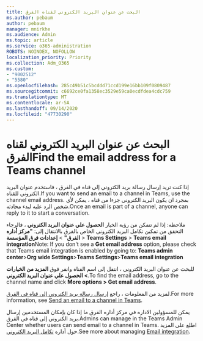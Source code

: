 ```yaml
---
title: البحث عن عنوان البريد الكتروني لقناه الفرق
ms.author: pebaum
author: pebaum
manager: mnirkhe
ms.audience: Admin
ms.topic: article
ms.service: o365-administration
ROBOTS: NOINDEX, NOFOLLOW
localization_priority: Priority
ms.collection: Adm_O365
ms.custom:
- "9002512"
- "5580"
ms.openlocfilehash: 285c49b51c5bcddd71ccd199e16bb109f0809487
ms.sourcegitcommit: c6692ce0fa1358ec3529e59ca0ecdfdea4cdc759
ms.translationtype: MT
ms.contentlocale: ar-SA
ms.lasthandoff: 09/14/2020
ms.locfileid: "47730290"
---
```

# <a name="find-the-email-address-for-a-teams-channel"></a><span data-ttu-id="22743-102">البحث عن عنوان البريد الكتروني لقناه الفرق</span><span class="sxs-lookup"><span data-stu-id="22743-102">Find the email address for a Teams channel</span></span>

<span data-ttu-id="22743-103">إذا كنت تريد إرسال رسالة بريد الكتروني إلى قناه في الفرق ، فاستخدم عنوان البريد الكتروني للقناه.</span><span class="sxs-lookup"><span data-stu-id="22743-103">If you want to send an email to a channel in Teams, use the channel email address.</span></span> <span data-ttu-id="22743-104">بمجرد ان يكون البريد الكتروني جزءا من قناه ، يمكن لأي شخص الرد عليه لبدء محادثه.</span><span class="sxs-lookup"><span data-stu-id="22743-104">Once an email is part of a channel, anyone can reply to it to start a conversation.</span></span>

<span data-ttu-id="22743-105">ملاحظه: إذا لم تتمكن من رؤية الخيار **الحصول علي عنوان البريد الكتروني** ، فالرجاء التحقق من تمكين تكامل البريد الكتروني الخاص بالفرق بالانتقال إلى: **"مركز أداره الفرق"** > **إعدادات فرق المؤسسة** > **Teams Settings** > **Teams email integration**</span><span class="sxs-lookup"><span data-stu-id="22743-105">Note: If you don't see a **Get email address** option, please check that Teams email integration is enabled by going to: **Teams admin center**>**Org wide Settings**>**Teams Settings**>**Teams email integration**</span></span>

<span data-ttu-id="22743-106">للبحث عن عنوان البريد الكتروني ، انتقل إلى اسم القناة وانقر فوق **المزيد من الخيارات > الحصول علي عنوان البريد الكتروني**.</span><span class="sxs-lookup"><span data-stu-id="22743-106">To find the email address, go to the channel name and click **More options > Get email address**.</span></span>

<span data-ttu-id="22743-107">لمزيد من المعلومات ، راجع [إرسال رسالة بريد الكتروني إلى قناه في الفرق](https://support.office.com/article/send-an-email-to-a-channel-in-teams-d91db004-d9d7-4a47-82e6-fb1b16dfd51e).</span><span class="sxs-lookup"><span data-stu-id="22743-107">For more information, see [Send an email to a channel in Teams](https://support.office.com/article/send-an-email-to-a-channel-in-teams-d91db004-d9d7-4a47-82e6-fb1b16dfd51e).</span></span>

<span data-ttu-id="22743-108">يمكن للمسؤولين الاداره في مركز أداره الفرق ما إذا كان بإمكان المستخدمين إرسال بريد الكتروني إلى قناه في الفرق.</span><span class="sxs-lookup"><span data-stu-id="22743-108">Admins can manage in the Teams Admin Center whether users can send email to a channel in Teams.</span></span> <span data-ttu-id="22743-109">اطلع علي المزيد حول أداره [تكامل البريد الكتروني](https://docs.microsoft.com/microsoftteams/enable-features-office-365#email-integration).</span><span class="sxs-lookup"><span data-stu-id="22743-109">See more about managing [Email integration](https://docs.microsoft.com/microsoftteams/enable-features-office-365#email-integration).</span></span>
